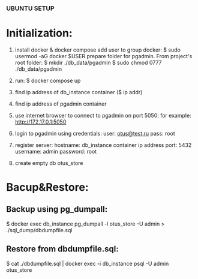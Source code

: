 ### UBUNTU SETUP
# Initialization:
1. install docker & docker compose
   add user to group docker:
   $ sudo usermod -aG docker $USER
   prepare folder for pgadmin. From project's root folder:
   $ mkdir ./db_data/pgadmin
   $ sudo chmod 0777 ./db_data/pgadmin
   
2. run:
   $ docker compose up
3. find ip address of db_instance container ($ ip addr) 
4. find ip address of pgadmin container
5. use internet browser to connect to pgadmin on port 5050:
   for example: 
   http://172.17.0.1:5050
6. login to pgadmin using credentials:
	user: otus@test.ru
	pass: root
7. register server:	
	hostname: db_instance container ip address
	port: 5432
	username: admin
	password: root
8. create empty db otus_store


# Bacup&Restore:

## Backup using pg_dumpall:
$ docker exec db_instance pg_dumpall -l otus_store -U admin > ./sql_dump/dbdumpfile.sql

## Restore from dbdumpfile.sql:
$ cat ./dbdumpfile.sql | docker exec -i db_instance psql -U admin otus_store
